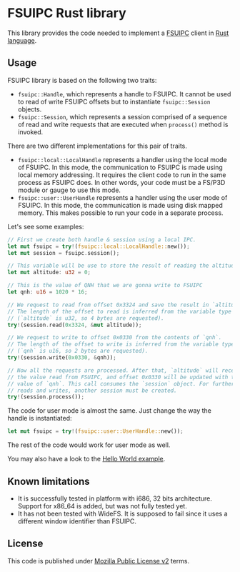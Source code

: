 # FSUIPC Rust library

This library provides the code needed to implement a [FSUIPC][1] client in
[Rust language][2].

## Usage

FSUIPC library is based on the following two traits:

* `fsuipc::Handle`, which represents a handle to FSUIPC. It cannot be used to
read of write FSUIPC offsets but to instantiate `fsuipc::Session` objects.
* `fsuipc::Session`, which represents a session comprised of a sequence of
read and write requests that are executed when `process()` method is invoked.

There are two different implementations for this pair of traits.

* `fsuipc::local::LocalHandle` represents a handler using the local mode of
FSUIPC. In this mode, the communication to FSUIPC is made using local memory
addressing. It requires the client code to run in the same process as FSUIPC
does. In other words, your code must be a FS/P3D module or gauge to use this
mode.
* `fsuipc::user::UserHandle` represents a handler using the user mode of
FSUIPC. In this mode, the communication is made using disk mapped memory.
This makes possible to run your code in a separate process.

Let's see some examples:

```Rust
// First we create both handle & session using a local IPC.
let mut fsuipc = try!(fsuipc::local::LocalHandle::new());
let mut session = fsuipc.session();

// This variable will be use to store the result of reading the altitude
let mut altitude: u32 = 0;

// This is the value of QNH that we are gonna write to FSUIPC
let qnh: u16 = 1020 * 16;

// We request to read from offset 0x3324 and save the result in `altitude`.
// The length of the offset to read is inferred from the variable type
// (`altitude` is u32, so 4 bytes are requested).
try!(session.read(0x3324, &mut altitude));

// We request to write to offset 0x0330 from the contents of `qnh`.
// The length of the offset to write is inferred from the variable type
// (`qnh` is u16, so 2 bytes are requested).
try!(session.write(0x0330, &qnh));

// Now all the requests are processed. After that, `altitude` will receive
// the value read from FSUIPC, and offset 0x0330 will be updated with the
// value of `qnh`. This call consumes the `session` object. For further
// reads and writes, another session must be created.
try!(session.process());
```

The code for user mode is almost the same. Just change the way the handle
is instantiated:

```Rust
let mut fsuipc = try!(fsuipc::user::UserHandle::new());
```

The rest of the code would work for user mode as well.

You may also have a look to the [Hello World example][3].

## Known limitations

* It is successfully tested in platform with i686, 32 bits architecture. Support
for x86_64 is added, but was not fully tested yet.
* It has not been tested with WideFS. It is supposed to fail since it uses
a different window identifier than FSUIPC.

## License

This code is published under [Mozilla Public License v2][4] terms.

[1]: http://www.schiratti.com/dowson.html
[2]: http://rust-lang.org/
[3]: ../../tree/master/examples/hello.rs
[4]: https://www.mozilla.org/en-US/MPL/2.0/
